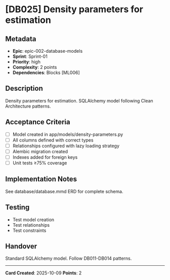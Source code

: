 # [DB025] Density parameters for estimation

## Metadata
- **Epic**: epic-002-database-models
- **Sprint**: Sprint-01
- **Priority**: high
- **Complexity**: 2 points
- **Dependencies**: Blocks [ML006]

## Description
Density parameters for estimation. SQLAlchemy model following Clean Architecture patterns.

## Acceptance Criteria
- [ ] Model created in app/models/density-parameters.py
- [ ] All columns defined with correct types
- [ ] Relationships configured with lazy loading strategy
- [ ] Alembic migration created
- [ ] Indexes added for foreign keys
- [ ] Unit tests ≥75% coverage

## Implementation Notes
See database/database.mmd ERD for complete schema.

## Testing
- Test model creation
- Test relationships
- Test constraints

## Handover
Standard SQLAlchemy model. Follow DB011-DB014 patterns.

---
**Card Created**: 2025-10-09
**Points**: 2
